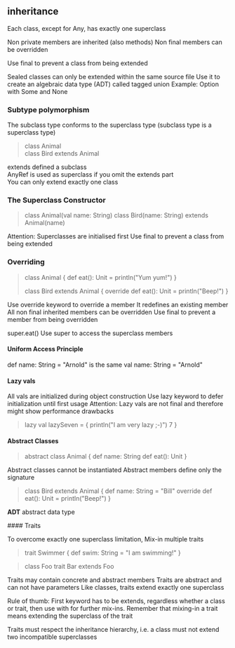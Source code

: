 ## inheritance
Each class, except for Any, has exactly one superclass

Non private members are inherited (also methods)
Non final members can be overridden

Use final to prevent a class from being extended

Sealed classes can only be extended within the same source file
Use it to create an algebraic data type (ADT) called tagged union
Example: Option with Some and None

### Subtype polymorphism

The subclass type conforms to the superclass type (subclass type is a superclass type)

> class Animal  
> class Bird extends Animal

extends defined a subclass  
AnyRef is used as superclass if you omit the extends part  
You can only extend exactly one class  

### The Superclass Constructor
>class Animal(val name: String)
> class Bird(name: String) extends Animal(name)

Attention: Superclasses are initialised first
Use final to prevent a class from being extended

### Overriding
>class Animal {
>  def eat(): Unit = println("Yum yum!")
>}
>
>class Bird extends Animal {
>  override def eat(): Unit = println("Beep!")
>}

Use override keyword to override a member
It redefines an existing member
All non final inherited members can be overridden
Use final to prevent a member from being overridden


super.eat()
Use super to access the superclass members


#### Uniform Access Principle

def name: String = "Arnold"
is the same
val name: String = "Arnold"

#### Lazy vals

All vals are initialized during object construction
Use lazy keyword to defer initialization until first usage
Attention: Lazy vals are not final and therefore might show performance drawbacks

> lazy val lazySeven = {
>        println("I am very lazy ;-)")
>        7
>     }


#### Abstract Classes
> abstract class Animal {
>  def name: String
>  def eat(): Unit
> }

Abstract classes cannot be instantiated
Abstract members define only the signature

>class Bird extends Animal {
>  def name: String = "Bill"
>  override def eat(): Unit = println("Beep!")
>}


**ADT** abstract data type

#### Traits

To overcome exactly one superclass limitation, Mix-in multiple traits

> trait Swimmer {
>  def swim: String = "I am swimming!"
> }

> class Foo
> trait Bar extends Foo

Traits may contain concrete and abstract members
Traits are abstract and can not have parameters
Like classes, traits extend exactly one superclass

Rule of thumb: First keyword has to be extends, regardless whether a class or trait,
 then use with for further mix-ins. Remember that mixing-in a trait means
 extending the superclass of the trait

Traits must respect the inheritance hierarchy, i.e. a class must not extend two incompatible superclasses
